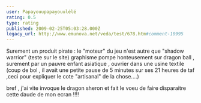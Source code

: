 ```yaml
---
user: Papayouupapayouulélé
rating: 0.5
type: rating
published: 2009-02-25T05:03:28.000Z
legacy_url: http://www.emunova.net/veda/test/678.htm#comment-10995
---
```

Surement un produit pirate : le "moteur" du jeu n'est autre que "shadow warrior" (teste sur le site)
graphisme pompe honteusement sur dragon ball , surement par un pauvre enfant asiatique , ouvrier dans une usine textile (coup de bol , il avait une petite pause de 5 minutes sur ses 21 heures de taf ,ceci pour expliquer le cote "artisanal" de la chose....)

bref , j'ai vite invoque le dragon sheron et fait le voeu de faire disparaitre cette daude de mon ecran !!!!